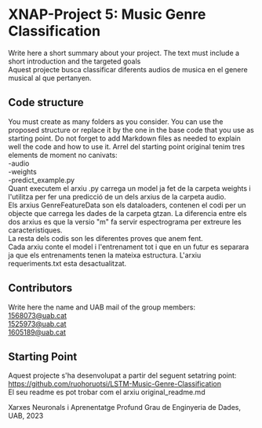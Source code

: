 
# XNAP-Project 5: Music Genre Classification
Write here a short summary about your project. The text must include a short introduction and the targeted goals</br>
Aquest projecte busca classificar diferents audios de musica en el genere musical al que pertanyen.

## Code structure
You must create as many folders as you consider. You can use the proposed structure or replace it by the one in the base code that you use as starting point. Do not forget to add Markdown files as needed to explain well the code and how to use it.
Arrel del starting point original tenim tres elements de moment no canivats:</br>
-audio</br>
-weights</br>
-predict_example.py</br>
Quant executem el arxiu .py carrega un model ja fet de la carpeta weights i l'utilitza per fer una predicció de un dels arxius de la carpeta audio.</br>
Els arxius GenreFeatureData son els dataloaders, contenen el codi per un objecte que carrega les dades de la carpeta gtzan. La diferencia entre els dos arxius es que la versio "m" fa servir espectrograma per extreure les caracteristiques.</br>
La resta dels codis son les diferentes proves que anem fent.</br>
Cada arxiu conte el model i l'entrenament tot i que en un futur es separara ja que els entrenaments tenen la mateixa estructura.
L'arxiu requeriments.txt esta desactualitzat.</br>



## Contributors
Write here the name and UAB mail of the group members:
</br>1568073@uab.cat
</br>1525973@uab.cat
</br>1605189@uab.cat

## Starting Point
Aquest projecte s'ha desenvolupat a partir del seguent setatring point:</br>
https://github.com/ruohoruotsi/LSTM-Music-Genre-Classification</br>
El seu readme es pot trobar com el arxiu original_readme.md 

Xarxes Neuronals i Aprenentatge Profund
Grau de Enginyeria de Dades, 
UAB, 2023
